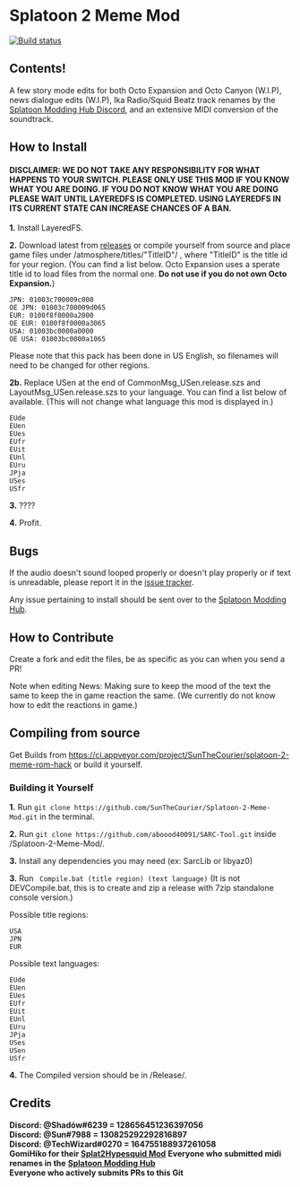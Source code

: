 # Splatoon 2 Meme Mod
[![Build status](https://ci.appveyor.com/api/projects/status/4kug5sj28xg3c5t4?svg=true)](https://ci.appveyor.com/project/SunTheCourier/splatoon-2-meme-mod)

## Contents!

A few story mode edits for both Octo Expansion and Octo Canyon (W.I.P), news dialogue edits (W.I.P), Ika Radio/Squid Beatz track renames by the [Splatoon Modding Hub Discord](https://discordapp.com/invite/Msk4nSj), and an extensive MIDI conversion of the soundtrack.


## How to Install
#### DISCLAIMER: WE DO NOT TAKE ANY RESPONSIBILITY FOR WHAT HAPPENS TO YOUR SWITCH. PLEASE ONLY USE THIS MOD IF YOU KNOW WHAT YOU ARE DOING. IF YOU DO NOT KNOW WHAT YOU ARE DOING PLEASE WAIT UNTIL LAYEREDFS IS COMPLETED. USING LAYEREDFS IN ITS CURRENT STATE CAN INCREASE CHANCES OF A BAN.

****1.**** Install LayeredFS.<br>

****2.**** Download latest from [releases](https://github.com/SunTheCourier/Splatoon-2-Meme-Mod/releases) or compile yourself from source and place game files under /atmosphere/titles/"TitleID"/ , where "TitleID" is the title id for your region. (You can find a list below. Octo Expansion uses a sperate title id to load files from the normal one. **Do not use if you do not own Octo Expansion.**)<br>



    JPN: 01003c700009c000
    OE JPN: 01003c700009d065
    EUR: 0100f8f0000a2000
    OE EUR: 0100f8f0000a3065
    USA: 01003bc0000a0000
    OE USA: 01003bc0000a1065



Please note that this pack has been done in US English, so filenames will need to be changed for other regions.

****2b.**** Replace USen at the end of CommonMsg_USen.release.szs and LayoutMsg_USen.release.szs to your language. You can find a list below of available. (This will not change what language this mod is displayed in.)<br>

```
EUde
EUen
EUes
EUfr
EUit
EUnl
EUru
JPja
USes
USfr
```

****3.**** ????

****4.**** Profit.


## Bugs

If the audio doesn't sound looped properly or doesn't play properly or if text is unreadable, please report it in the [issue tracker](https://github.com/SunTheCourier/Splatoon-2-Meme-ROM-hack/issues).

Any issue pertaining to install should be sent over to the [Splatoon Modding Hub]( https://discord.gg/5k4msvP).


## How to Contribute

Create a fork and edit the files, be as specific as you can when you send a PR!<br>

Note when editing News: Making sure to keep the mood of the text the same to keep the in game reaction the same. (We currently do not know how to edit the reactions in game.)


## Compiling from source

Get Builds from https://ci.appveyor.com/project/SunTheCourier/splatoon-2-meme-rom-hack or build it yourself.

### Building it Yourself
****1.**** Run ``` git clone https://github.com/SunTheCourier/Splatoon-2-Meme-Mod.git ``` in the terminal.

****2.**** Run ``` git clone https://github.com/aboood40091/SARC-Tool.git ``` inside /Splatoon-2-Meme-Mod/.

****3.**** Install any dependencies you may need (ex: SarcLib or libyaz0)

****3.**** Run ``` Compile.bat (title region) (text language)``` (It is not DEVCompile.bat, this is to create and zip a release with 7zip standalone console version.)

Possible title regions:
```
USA
JPN
EUR
```

Possible text languages:
```
EUde
EUen
EUes
EUfr
EUit
EUnl
EUru
JPja
USes
USen
USfr
```

****4.**** The Compiled version should be in /Release/.

## Credits

****Discord: @Shadów#6239  = 128656451236397056****<br>
****Discord: @Sun#7988  = 130825292292816897****<br>
****Discord: @TechWizard#0270 = 164755188937261058****<br>
****GomiHiko for their [Splat2Hypesquid Mod](https://github.com/GomiHiko/Splat2Hypesquid)****
****Everyone who submitted midi renames in the**** [**Splatoon Modding Hub**](https://discordapp.com/invite/Msk4nSj)<br>
**Everyone who actively submits PRs to this Git**
